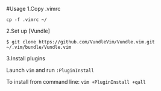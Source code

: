 #Usage
1.Copy .vimrc

`cp -f .vimrc ~/`

2.Set up [Vundle]

`$ git clone https://github.com/VundleVim/Vundle.vim.git ~/.vim/bundle/Vundle.vim`

3.Install plugins

Launch `vim` and run `:PluginInstall`

To install from command line: `vim +PluginInstall +qall`

